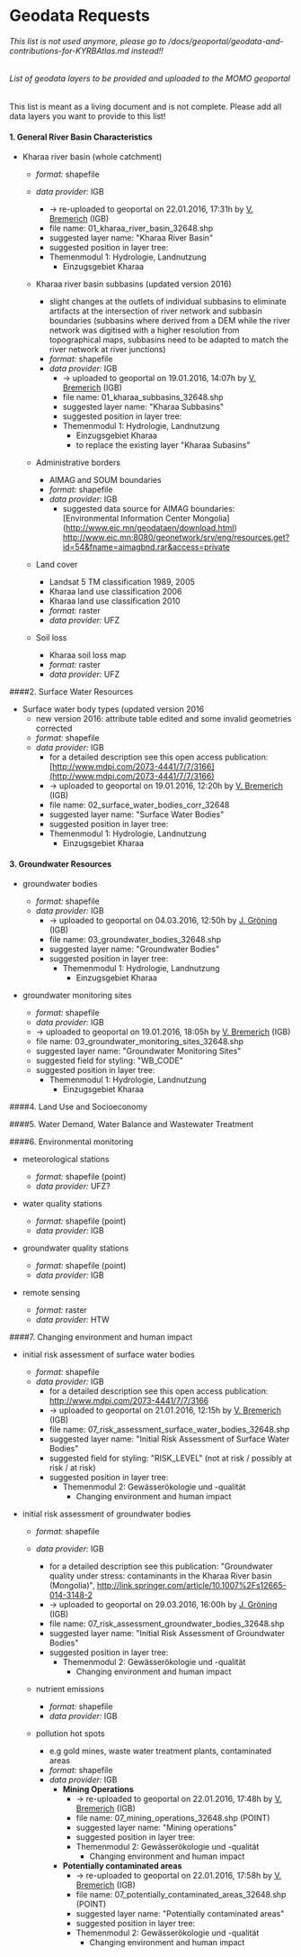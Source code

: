 
# Geodata Requests

###### This list is not used anymore, please go to /docs/geoportal/geodata-and-contributions-for-KYRBAtlas.md instead!!



###### List of geodata layers to be provided and uploaded to the MOMO geoportal
This list is meant as a living document and is not complete. Please add all data layers you want to provide to this list!


#### 1. General River Basin Characteristics
- Kharaa river basin (whole catchment)
  - *format:* shapefile
  - *data provider:* IGB
    -  -> re-uploaded to geoportal on 22.01.2016, 17:31h by [V. Bremerich](https://github.com/vanbremer) (IGB)
    -  file name: 01_kharaa_river_basin_32648.shp
    -  suggested layer name: "Kharaa River Basin"
    -  suggested position in layer tree: 
      - Themenmodul 1: Hydrologie, Landnutzung
        - Einzugsgebiet Kharaa

  - Kharaa river basin subbasins (updated version 2016)
    - slight changes at the outlets of individual subbasins to eliminate artifacts at the intersection of river network and subbasin boundaries (subbasins where derived from a DEM while the river network was digitised with a higher resolution from topographical maps, subbasins need to be adapted to match the river network at river junctions)
    - *format:* shapefile
    - *data provider:* IGB
      -  -> uploaded to geoportal on 19.01.2016, 14:07h by [V. Bremerich](https://github.com/vanbremer) (IGB)
      -  file name: 01_kharaa_subbasins_32648.shp
      -  suggested layer name: "Kharaa Subbasins"
      -  suggested position in layer tree: 
        - Themenmodul 1: Hydrologie, Landnutzung
  	      - Einzugsgebiet Kharaa
  	      - to replace the existing layer "Kharaa Subasins"
  
  - Administrative borders
    - AIMAG and SOUM boundaries
    - *format:* shapefile
    - *data provider:* IGB
      - suggested data source for AIMAG boundaries: [Environmental Information Center Mongolia] (http://www.eic.mn/geodataen/download.html) http://www.eic.mn:8080/geonetwork/srv/eng/resources.get?id=54&fname=aimagbnd.rar&access=private
  
  - Land cover
    - Landsat 5 TM classification 1989, 2005
    - Kharaa land use classification 2006
    - Kharaa land use classification 2010
    - *format:* raster
    - *data provider:* UFZ
    
  - Soil loss
    - Kharaa soil loss map
    - *format:* raster
    - *data provider:* UFZ
  
####2. Surface Water Resources
- Surface water body types (updated version 2016
  - new version 2016: attribute table edited and some invalid geometries corrected
  - *format:* shapefile
  - *data provider:* IGB
    - for a detailed description see this open access publication: [http://www.mdpi.com/2073-4441/7/7/3166](http://www.mdpi.com/2073-4441/7/7/3166)
    -  -> uploaded to geoportal on 19.01.2016, 12:20h by [V. Bremerich](https://github.com/vanbremer) (IGB)
    -  file name: 02_surface_water_bodies_corr_32648
    -  suggested layer name: "Surface Water Bodies"
    -  suggested position in layer tree: 
      - Themenmodul 1: Hydrologie, Landnutzung
        - Einzugsgebiet Kharaa

#### 3. Groundwater Resources

- groundwater bodies
  - *format:* shapefile
  - *data provider:* IGB
    - -> uploaded to geoportal on 04.03.2016, 12:50h by [J. Gröning](https://github.com/JonasGroening) (IGB)
    - file name: 03_groundwater_bodies_32648.shp
    - suggested layer name: "Groundwater Bodies"
    - suggested position in layer tree: 
      - Themenmodul 1: Hydrologie, Landnutzung
        - Einzugsgebiet Kharaa

- groundwater monitoring sites
  - *format:* shapefile
  - *data provider:* IGB
  -  -> uploaded to geoportal on 19.01.2016, 18:05h by [V. Bremerich](https://github.com/vanbremer) (IGB)
    - file name: 03_groundwater_monitoring_sites_32648.shp
    - suggested layer name: "Groundwater Monitoring Sites"
    - suggested field for styling: "WB_CODE"
    - suggested position in layer tree: 
      - Themenmodul 1: Hydrologie, Landnutzung
        - Einzugsgebiet Kharaa

####4. Land Use and Socioeconomy

####5. Water Demand, Water Balance and Wastewater Treatment

####6. Environmental monitoring
  - meteorological stations
    - *format:* shapefile (point)
    - *data provider:* UFZ?
    
  - water quality stations
    - *format:* shapefile (point)
    - *data provider:* IGB
    
  - groundwater quality stations
    - *format:* shapefile (point)
    - *data provider:* IGB
    
  - remote sensing
    - *format:* raster
    - *data provider:* HTW

####7. Changing environment and human impact

- initial risk assessment of surface water bodies
  - *format:* shapefile
  - *data provider:* IGB
    - for a detailed description see this open access publication: http://www.mdpi.com/2073-4441/7/7/3166
    -  -> uploaded to geoportal on 21.01.2016, 12:15h by [V. Bremerich](https://github.com/vanbremer) (IGB)
    - file name: 07_risk_assessment_surface_water_bodies_32648.shp
    - suggested layer name: "Initial Risk Assessment of Surface Water Bodies"
    - suggested field for styling: "RISK_LEVEL" (not at risk / possibly at risk / at risk) 
    - suggested position in layer tree: 
      - Themenmodul 2: Gewässerökologie und -qualität
        - Changing environment and human impact

- initial risk assessment of groundwater bodies
  - *format:* shapefile
  - *data provider:* IGB
    - for a detailed description see this publication: "Groundwater quality under stress: contaminants in the Kharaa River basin (Mongolia)", http://link.springer.com/article/10.1007%2Fs12665-014-3148-2
    - -> uploaded to geoportal on 29.03.2016, 16:00h by [J. Gröning](https://github.com/JonasGroening) (IGB)
    - file name: 07_risk_assessment_groundwater_bodies_32648.shp
    - suggested layer name: "Initial Risk Assessment of Groundwater Bodies"
    - suggested position in layer tree: 
      - Themenmodul 2: Gewässerökologie und -qualität
        - Changing environment and human impact

  - nutrient emissions
    - *format:* shapefile
    - *data provider:* IGB
    
  - pollution hot spots
    - e.g gold mines, waste water treatment plants, contaminated areas
    - *format:* shapefile
    - *data provider:* IGB
      - **Mining Operations**
        -  -> re-uploaded to geoportal on 22.01.2016, 17:48h by [V. Bremerich](https://github.com/vanbremer) (IGB)
        -  file name: 07_mining_operations_32648.shp (POINT)
        -  suggested layer name: "Mining operations"
        -  suggested position in layer tree: 
          - Themenmodul 2: Gewässerökologie und -qualität
    	      - Changing environment and human impact
      - **Potentially contaminated areas**
        -  -> re-uploaded to geoportal on 22.01.2016, 17:58h by [V. Bremerich](https://github.com/vanbremer) (IGB)
        -  file name: 07_potentially_contaminated_areas_32648.shp (POINT)
        -  suggested layer name: "Potentially contaminated areas"
        -  suggested position in layer tree: 
          - Themenmodul 2: Gewässerökologie und -qualität
    	      - Changing environment and human impact
